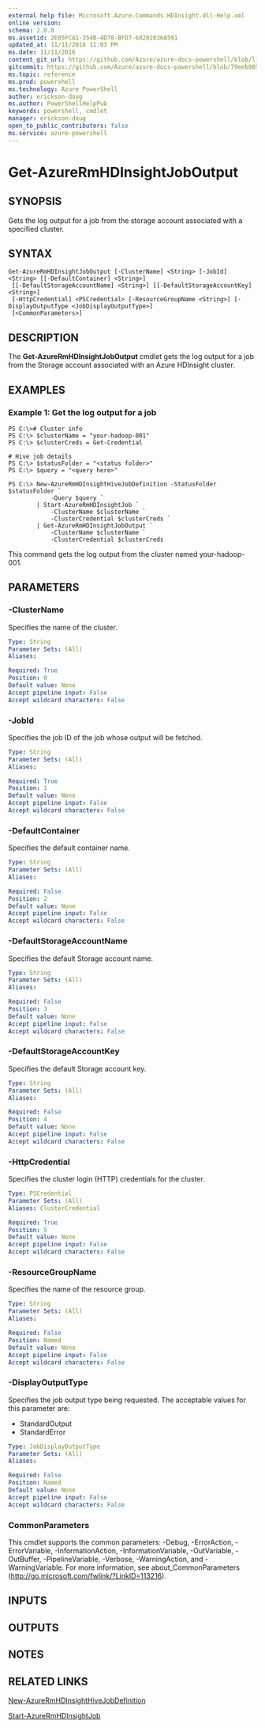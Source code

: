 ```yaml
---
external help file: Microsoft.Azure.Commands.HDInsight.dll-Help.xml
online version: 
schema: 2.0.0
ms.assetid: 2E05FCA1-354B-4D78-BFD7-68202036A591
updated_at: 11/11/2016 11:03 PM
ms.date: 11/11/2016
content_git_url: https://github.com/Azure/azure-docs-powershell/blob/live/azureps-cmdlets-docs/ResourceManager/AzureRM.HDInsight/v2.2.0/Get-AzureRmHDInsightJobOutput.md
gitcommit: https://github.com/Azure/azure-docs-powershell/blob/79eeb985ea480979357fb4695832a0c3d29a48bf/azureps-cmdlets-docs/ResourceManager/AzureRM.HDInsight/v2.2.0/Get-AzureRmHDInsightJobOutput.md
ms.topic: reference
ms.prod: powershell
ms.technology: Azure PowerShell
author: erickson-doug
ms.author: PowerShellHelpPub
keywords: powershell, cmdlet
manager: erickson-doug
open_to_public_contributors: false
ms.service: azure-powershell
---
```


# Get-AzureRmHDInsightJobOutput

## SYNOPSIS
Gets the log output for a job from the storage account associated with a specified cluster.

## SYNTAX

```
Get-AzureRmHDInsightJobOutput [-ClusterName] <String> [-JobId] <String> [[-DefaultContainer] <String>]
 [[-DefaultStorageAccountName] <String>] [[-DefaultStorageAccountKey] <String>]
 [-HttpCredential] <PSCredential> [-ResourceGroupName <String>] [-DisplayOutputType <JobDisplayOutputType>]
 [<CommonParameters>]
```

## DESCRIPTION
The **Get-AzureRmHDInsightJobOutput** cmdlet gets the log output for a job from the Storage account associated with an Azure HDInsight cluster.

## EXAMPLES

### Example 1: Get the log output for a job
```
PS C:\># Cluster info
PS C:\> $clusterName = "your-hadoop-001"
PS C:\> $clusterCreds = Get-Credential

# Hive job details
PS C:\> $statusFolder = "<status folder>"
PS C:\> $query = "<query here>"

PS C:\> New-AzureRmHDInsightHiveJobDefinition -StatusFolder $statusFolder `
            -Query $query `
        | Start-AzureRmHDInsightJob `
            -ClusterName $clusterName `
            -ClusterCredential $clusterCreds `
        | Get-AzureRmHDInsightJobOutput `
            -ClusterName $clusterName `
            -ClusterCredential $clusterCreds
```

This command gets the log output from the cluster named your-hadoop-001.

## PARAMETERS

### -ClusterName
Specifies the name of the cluster.

```yaml
Type: String
Parameter Sets: (All)
Aliases: 

Required: True
Position: 0
Default value: None
Accept pipeline input: False
Accept wildcard characters: False
```

### -JobId
Specifies the job ID of the job whose output will be fetched.

```yaml
Type: String
Parameter Sets: (All)
Aliases: 

Required: True
Position: 1
Default value: None
Accept pipeline input: False
Accept wildcard characters: False
```

### -DefaultContainer
Specifies the default container name.

```yaml
Type: String
Parameter Sets: (All)
Aliases: 

Required: False
Position: 2
Default value: None
Accept pipeline input: False
Accept wildcard characters: False
```

### -DefaultStorageAccountName
Specifies the default Storage account name.

```yaml
Type: String
Parameter Sets: (All)
Aliases: 

Required: False
Position: 3
Default value: None
Accept pipeline input: False
Accept wildcard characters: False
```

### -DefaultStorageAccountKey
Specifies the default Storage account key.

```yaml
Type: String
Parameter Sets: (All)
Aliases: 

Required: False
Position: 4
Default value: None
Accept pipeline input: False
Accept wildcard characters: False
```

### -HttpCredential
Specifies the cluster login (HTTP) credentials for the cluster.

```yaml
Type: PSCredential
Parameter Sets: (All)
Aliases: ClusterCredential

Required: True
Position: 5
Default value: None
Accept pipeline input: False
Accept wildcard characters: False
```

### -ResourceGroupName
Specifies the name of the resource group.

```yaml
Type: String
Parameter Sets: (All)
Aliases: 

Required: False
Position: Named
Default value: None
Accept pipeline input: False
Accept wildcard characters: False
```

### -DisplayOutputType
Specifies the job output type being requested.
The acceptable values for this parameter are:

- StandardOutput
- StandardError

```yaml
Type: JobDisplayOutputType
Parameter Sets: (All)
Aliases: 

Required: False
Position: Named
Default value: None
Accept pipeline input: False
Accept wildcard characters: False
```

### CommonParameters
This cmdlet supports the common parameters: -Debug, -ErrorAction, -ErrorVariable, -InformationAction, -InformationVariable, -OutVariable, -OutBuffer, -PipelineVariable, -Verbose, -WarningAction, and -WarningVariable. For more information, see about_CommonParameters (http://go.microsoft.com/fwlink/?LinkID=113216).

## INPUTS

## OUTPUTS

## NOTES

## RELATED LINKS

[New-AzureRmHDInsightHiveJobDefinition](xref:ResourceManager/AzureRM.HDInsight/v2.2.0/New-AzureRmHDInsightHiveJobDefinition.md)

[Start-AzureRmHDInsightJob](xref:ResourceManager/AzureRM.HDInsight/v2.2.0/Start-AzureRmHDInsightJob.md)


